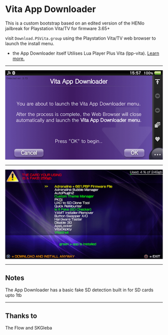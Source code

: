 # Vita App Downloader
This is a custom bootstrap based on an edited version of the HENlo jailbreak for Playstation Vita/TV for firmware 3.65+

visit ```Download.PSVita.group``` using the Playstation Vita/TV web browser to launch the install menu.

* the App Downloader itself Utilises Lua Player Plus Vita (lpp-vita). [Learn more.](https://github.com/Rinnegatamante/lpp-vita)
-----

![bootstrap-idle](https://github.com/AntHJ/QuickAppDownloader/blob/main/IMGs/AppDL-1.png)

-----

![pic-browser-idle](https://github.com/AntHJ/QuickAppDownloader/blob/main/IMGs/AppDL-2.png)

-----

## Notes
The App Downloader has a basic fake SD detection  built in for SD cards upto 1tb

-----

## Thanks to
The Flow and SKGleba
